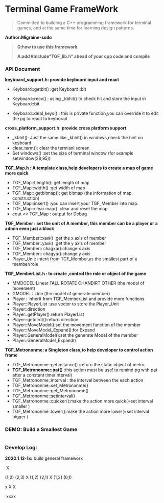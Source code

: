 # Terminal Game FrameWork

> Committed to building a C++ programming framework for terminal games, and at the same time for learning design patterns.

**Author:Migraine-sudo**

> **Q:how to use this framework**
>
> **A:add #include"TGF_lib.h" ahead of  your cpp code and compile** 

### API Document

**keyboard_support.h: provide  keyboard input and react**

- Keyboard::getbit() :get Keyboard::bit

- Keyboard::recv() : using _kbhit() to check hit and store the input in Keyboard::bit.
- Keyboard::deal_keys() : this is private function,you can override it to edit the pg to react to keyborad 

**cross_platform_support.h: provide cross platform support**

- _kbhit(): Just the same like _kbhit() in windows,check the hint on keyboard
- clear_term(): clear the termianl screen
- Set windows() :set the size of terminal window (for example setwindow(28,95))

**TGF_Map.h : A template class,help developers to create a map of game more quick**

- TGF_Map::Length(): get length of map
- TGF_Map::width() :get width of map
- TGF_Map:: getbitmap(): get bitmap (the information of map construction)
- TGF_Map::insert() :you can insert your TGF_Member into map.
- TGF_Map::clear map() :clear and reset the map
- cout << TGF_Map : output for Debug

**TGF_Member : set the unit of A member, this member can be a player or a admin even just a block**

- TGF_Member::xaxi() :get the x axis of  member
- TGF_Member::yaxi() :get the y axis of  member
- TGF_Member:: chagxa():change x axis
- TGF_Member:: chagya():change y axis
- Player_Unit: interit from TGF_Member,as the smallest part of a member/role

**TGF_MemberList.h : to create ,control the role or object of the game**

- MMDODEL:Linear FALL ROTATE CHANDIRT OTHER (the model of movement)
- GMODEL : Line (the model of generate member)
- Player : inherit from TGF_MemberList and provide more funcitons
- Player::PlayerList :use vector to store the Player_Unit
- Player::direction
- Player::getPlayer():return PlayerList
- Player::getdirct():return direction
- Player::MoveModel():set the movement function of the member
- Player::MoveModel_Expand():for Expand
- Player::GeneralModel():set the generate Model of the member
- Player::GeneralModel_Expand()

**TGF_Metrononme: a Singleton class,to help developer to control action frame**

- TGF_Metrononme::getInstance() :return the static object of metro
- **TGF_Metrononme::pat()** :this action must be use! to remind pg with pat after a constant time(interval)
- TGF_Metrononme::interval : the interval between the each action 
- TGF_Metrononme::set_Metrononme() 
- TGF_Metrononme::get_Metrononme() 
- TGF_Metrononme::setinterval()
- TGF_Metrononme::quicker():make the action more quick(=set interval smaller )
- TGF_Metrononme::lower():make the action more lower(=set interval bigger )

### DEMO: Build a Smallest Game

```c++

```

### Develop Log:

**2020.1.12-1x:** build general framework

​								X

(1,2) (2,3)				X    (1,2) (2,1)			X			(1,2) (0,1)

x						X											X

​	xxxx

